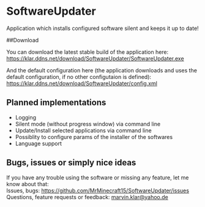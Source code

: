 # SoftwareUpdater
Application which installs configured software silent and keeps it up to date!

##Download

You can download the latest stable build of the application here:  
https://klar.ddns.net/download/SoftwareUpdater/SoftwareUpdater.exe  

And the default configuration here (the application downloads and uses the default configuration, if no other configutaion is defined):  
https://klar.ddns.net/download/SoftwareUpdater/config.xml  

## Planned implementations
- Logging
- Silent mode (without progress window) via command line
- Update/Install selected applications via command line
- Possiblity to configure params of the installer of the softwares
- Language support

## Bugs, issues or simply nice ideas

If you have any trouble using the software or missing any feature, let me know about that:  
Issues, bugs: https://github.com/MrMinecraft15/SoftwareUpdater/issues  
Questions, feature requests or feedback: marvin.klar@yahoo.de  

